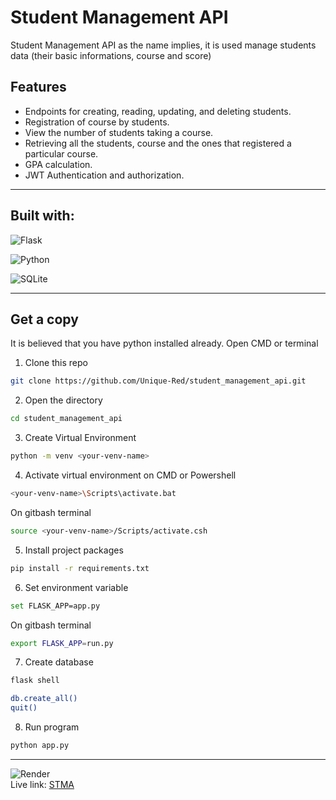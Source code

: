 # Student Management API

Student Management API as the name implies, it is used manage students data (their basic informations, course and score)

## Features
- Endpoints for creating, reading, updating, and deleting students.
- Registration of course by students.
- View the number of students taking a course.
- Retrieving all the students, course and the ones that registered a particular course.
- GPA calculation.
- JWT Authentication and authorization.

<hr>

## Built with:
![Flask](https://img.shields.io/badge/flask-%23000.svg?style=for-the-badge&logo=flask&logoColor=white)

![Python](https://img.shields.io/badge/python-3670A0?style=for-the-badge&logo=python&logoColor=ffdd54)

![SQLite](https://img.shields.io/badge/sqlite-%2307405e.svg?style=for-the-badge&logo=sqlite&logoColor=white)

<hr>

## Get a copy
It is believed that you have python installed already. Open CMD or terminal
1. Clone this repo
```sh
git clone https://github.com/Unique-Red/student_management_api.git
```
2. Open the directory
```sh
cd student_management_api
```
3. Create Virtual Environment
```sh
python -m venv <your-venv-name>
```
4. Activate virtual environment on CMD or Powershell
```sh
<your-venv-name>\Scripts\activate.bat
```
On gitbash terminal
```sh
source <your-venv-name>/Scripts/activate.csh
```
5. Install project packages
```sh
pip install -r requirements.txt
```
6. Set environment variable
```sh
set FLASK_APP=app.py
```
On gitbash terminal
```sh
export FLASK_APP=run.py
```
7. Create database
```sh
flask shell
```
```sh
db.create_all()
quit()
```
8. Run program
```sh
python app.py
```
<hr>

![Render](https://img.shields.io/badge/Render-%46E3B7.svg?style=for-the-badge&logo=render&logoColor=white)
<br/>
Live link: <a href="https://stma.onrender.com/">STMA</a>